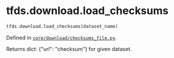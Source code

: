 <div itemscope itemtype="http://developers.google.com/ReferenceObject">
<meta itemprop="name" content="tfds.download.load_checksums" />
<meta itemprop="path" content="Stable" />
</div>

# tfds.download.load_checksums

``` python
tfds.download.load_checksums(dataset_name)
```



Defined in [`core/download/checksums_file.py`](https://github.com/tensorflow/datasets/tree/master/tensorflow_datasets/core/download/checksums_file.py).

Returns dict: {"url": "checksum"} for given dataset.